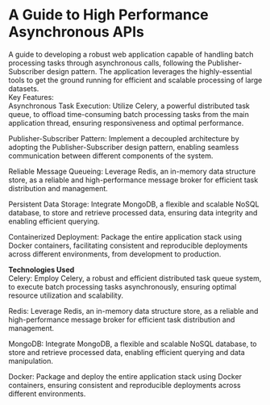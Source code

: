 # A Guide to High Performance Asynchronous APIs

A guide to developing a robust web application capable of handling batch processing tasks through asynchronous calls, following the Publisher-Subscriber design pattern. The application leverages the highly-essential tools to get the ground running for efficient and scalable processing of large datasets. \
Key Features: \
Asynchronous Task Execution: Utilize Celery, a powerful distributed task queue, to offload time-consuming batch processing tasks from the main application thread, ensuring responsiveness and optimal performance.

Publisher-Subscriber Pattern: Implement a decoupled architecture by adopting the Publisher-Subscriber design pattern, enabling seamless communication between different components of the system.

Reliable Message Queueing: Leverage Redis, an in-memory data structure store, as a reliable and high-performance message broker for efficient task distribution and management.

Persistent Data Storage: Integrate MongoDB, a flexible and scalable NoSQL database, to store and retrieve processed data, ensuring data integrity and enabling efficient querying.

Containerized Deployment: Package the entire application stack using Docker containers, facilitating consistent and reproducible deployments across different environments, from development to production.


**Technologies Used** \
Celery: Employ Celery, a robust and efficient distributed task queue system, to execute batch processing tasks asynchronously, ensuring optimal resource utilization and scalability.

Redis: Leverage Redis, an in-memory data structure store, as a reliable and high-performance message broker for efficient task distribution and management.

MongoDB: Integrate MongoDB, a flexible and scalable NoSQL database, to store and retrieve processed data, enabling efficient querying and data manipulation.

Docker: Package and deploy the entire application stack using Docker containers, ensuring consistent and reproducible deployments across different environments.

